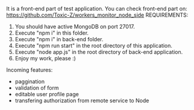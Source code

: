 It is a front-end part of test application.
You can check front-end part on: https://github.com/Toxic-Z/workers_monitor_node_side
REQUIREMENTS:
1. You should have active MongoDB on port 27017.
2. Execute "npm i" in this folder.
3. Execute "npm i" in back-end folder.
4. Execute "npm run start" in the root directory of this application.
5. Execute "node app.js" in the root directory of back-end application.
6. Enjoy my work, please :) 

Incoming features:
- paggination
- validation of form
- editable user profile page
- transfering authorization from remote service to Node
